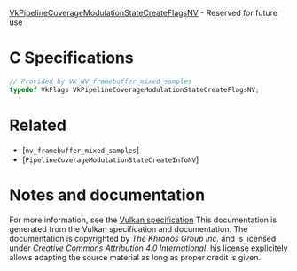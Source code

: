 [VkPipelineCoverageModulationStateCreateFlagsNV](https://www.khronos.org/registry/vulkan/specs/1.3-extensions/man/html/VkPipelineCoverageModulationStateCreateFlagsNV.html) - Reserved for future use

# C Specifications
```c
// Provided by VK_NV_framebuffer_mixed_samples
typedef VkFlags VkPipelineCoverageModulationStateCreateFlagsNV;
```

# Related
- [`nv_framebuffer_mixed_samples`]
- [`PipelineCoverageModulationStateCreateInfoNV`]

# Notes and documentation
For more information, see the [Vulkan specification](https://www.khronos.org/registry/vulkan/specs/1.3-extensions/html/vkspec.html)
This documentation is generated from the Vulkan specification and documentation.
The documentation is copyrighted by *The Khronos Group Inc.* and is licensed under *Creative Commons Attribution 4.0 International*.
his license explicitely allows adapting the source material as long as proper credit is given.
        